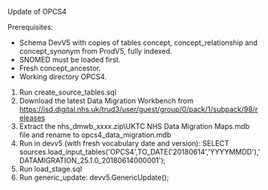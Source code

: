 Update of OPCS4

Prerequisites:
- Schema DevV5 with copies of tables concept, concept_relationship and concept_synonym from ProdV5, fully indexed. 
- SNOMED must be loaded first.
- Fresh concept_ancestor.
- Working directory OPCS4.

1. Run create_source_tables.sql
2. Download the latest Data Migration Workbench from https://isd.digital.nhs.uk/trud3/user/guest/group/0/pack/1/subpack/98/releases
3. Extract the nhs_dmwb_xxxx.zip\UKTC NHS Data Migration Maps.mdb file and rename to opcs4_data_migration.mdb
4. Run in devv5 (with fresh vocabulary date and version): SELECT sources.load_input_tables('OPCS4',TO_DATE('20180614','YYYYMMDD'),'DATAMIGRATION_25.1.0_20180614000001');
5. Run load_stage.sql
6. Run generic_update: devv5.GenericUpdate();